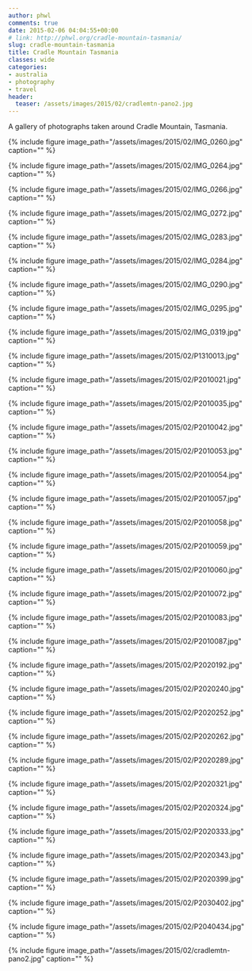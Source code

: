 ```yaml
---
author: phwl
comments: true
date: 2015-02-06 04:04:55+00:00
# link: http://phwl.org/cradle-mountain-tasmania/
slug: cradle-mountain-tasmania
title: Cradle Mountain Tasmania
classes: wide
categories:
- australia
- photography
- travel
header:
  teaser: /assets/images/2015/02/cradlemtn-pano2.jpg
---
```


A gallery of photographs taken around Cradle Mountain, Tasmania.

{% include figure image_path="/assets/images/2015/02/IMG_0260.jpg" caption="" %}

{% include figure image_path="/assets/images/2015/02/IMG_0264.jpg" caption="" %}

{% include figure image_path="/assets/images/2015/02/IMG_0266.jpg" caption="" %}

{% include figure image_path="/assets/images/2015/02/IMG_0272.jpg" caption="" %}

{% include figure image_path="/assets/images/2015/02/IMG_0283.jpg" caption="" %}

{% include figure image_path="/assets/images/2015/02/IMG_0284.jpg" caption="" %}

{% include figure image_path="/assets/images/2015/02/IMG_0290.jpg" caption="" %}

{% include figure image_path="/assets/images/2015/02/IMG_0295.jpg" caption="" %}

{% include figure image_path="/assets/images/2015/02/IMG_0319.jpg" caption="" %}

{% include figure image_path="/assets/images/2015/02/P1310013.jpg" caption="" %}

{% include figure image_path="/assets/images/2015/02/P2010021.jpg" caption="" %}

{% include figure image_path="/assets/images/2015/02/P2010035.jpg" caption="" %}

{% include figure image_path="/assets/images/2015/02/P2010042.jpg" caption="" %}

{% include figure image_path="/assets/images/2015/02/P2010053.jpg" caption="" %}

{% include figure image_path="/assets/images/2015/02/P2010054.jpg" caption="" %}

{% include figure image_path="/assets/images/2015/02/P2010057.jpg" caption="" %}

{% include figure image_path="/assets/images/2015/02/P2010058.jpg" caption="" %}

{% include figure image_path="/assets/images/2015/02/P2010059.jpg" caption="" %}

{% include figure image_path="/assets/images/2015/02/P2010060.jpg" caption="" %}

{% include figure image_path="/assets/images/2015/02/P2010072.jpg" caption="" %}

{% include figure image_path="/assets/images/2015/02/P2010083.jpg" caption="" %}

{% include figure image_path="/assets/images/2015/02/P2010087.jpg" caption="" %}

{% include figure image_path="/assets/images/2015/02/P2020192.jpg" caption="" %}

{% include figure image_path="/assets/images/2015/02/P2020240.jpg" caption="" %}

{% include figure image_path="/assets/images/2015/02/P2020252.jpg" caption="" %}

{% include figure image_path="/assets/images/2015/02/P2020262.jpg" caption="" %}

{% include figure image_path="/assets/images/2015/02/P2020289.jpg" caption="" %}

{% include figure image_path="/assets/images/2015/02/P2020321.jpg" caption="" %}

{% include figure image_path="/assets/images/2015/02/P2020324.jpg" caption="" %}

{% include figure image_path="/assets/images/2015/02/P2020333.jpg" caption="" %}

{% include figure image_path="/assets/images/2015/02/P2020343.jpg" caption="" %}

{% include figure image_path="/assets/images/2015/02/P2020399.jpg" caption="" %}

{% include figure image_path="/assets/images/2015/02/P2030402.jpg" caption="" %}

{% include figure image_path="/assets/images/2015/02/P2040434.jpg" caption="" %}

{% include figure image_path="/assets/images/2015/02/cradlemtn-pano2.jpg" caption="" %}
